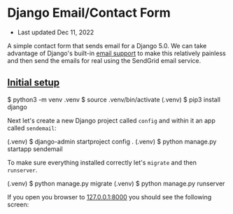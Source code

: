 
Django Email/Contact Form
=========================

*   Last updated Dec 11, 2022

A simple contact form that sends email for a Django 5.0. We can take advantage of Django's built-in [email support](https://docs.djangoproject.com/en/dev/topics/email/) to make this relatively painless and then send the emails for real using the SendGrid email service.

[Initial setup](#initial-setup)
-------------------------------


$ python3 \-m venv .venv
$ source .venv/bin/activate
(.venv) $ pip3 install django

Next let's create a new Django project called `config` and within it an app called `sendemail`:

(.venv) $ django-admin startproject config .
(.venv) $ python manage.py startapp sendemail

To make sure everything installed correctly let's `migrate` and then `runserver`.

(.venv) $ python manage.py migrate
(.venv) $ python manage.py runserver

If you open you browser to [127.0.0.1:8000](http://127.0.0.1:8000/) you should see the following screen:

